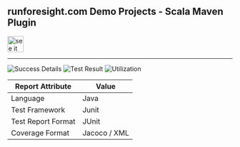 ## runforesight.com Demo Projects - Scala Maven Plugin

<a href="https://foresight.thundra.live/repositories/github/runforesight-demo/scala-maven-plugin/workflow-runs">
  <img src="https://4750167.fs1.hubspotusercontent-na1.net/hubfs/4750167/foresight-live-badge-72.png" height="36" alt="see it on foresight" />
</a>

---
![Success Details](http://foresight.service.thundra.us/public/api/v1/badge/success?repoId=f1d2d8f5-4fbc-4c42-b0da-49272ba1b833)
![Test Result](http://foresight.service.thundra.us/public/api/v1/badge/test?repoId=f1d2d8f5-4fbc-4c42-b0da-49272ba1b833)
![Utilization](http://foresight.service.thundra.us/public/api/v1/badge/utilization?repoId=f1d2d8f5-4fbc-4c42-b0da-49272ba1b833)


| Report Attribute  | Value   | 
|---|---|
| Language  | Java |
| Test Framework  | Junit |
| Test Report Format | JUnit |
| Coverage Format | Jacoco / XML  |
